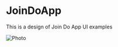 # JoinDoApp


This is a design of Join Do App UI examples

![Photo](./Users/tahaeneskon/Desktop/photo1.png)

